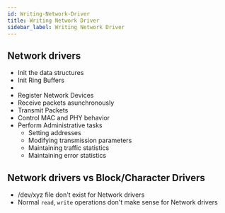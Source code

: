 ```yaml
---
id: Writing-Network-Driver
title: Writing Network Driver
sidebar_label: Writing Network Driver
---
```


## Network drivers
- Init the data structures
- Init Ring Buffers
- 
- Register Network Devices
- Receive packets asunchronously
- Transmit Packets
- Control MAC and PHY behavior
- Perform Administrative tasks
  - Setting addresses
  - Modifying transmission parameters
  - Maintaining traffic statistics
  - Maintaining error statistics

## Network drivers vs Block/Character Drivers
- /dev/xyz file don't exist for Network drivers
- Normal `read`, `write` operations don't make sense for Network drivers

